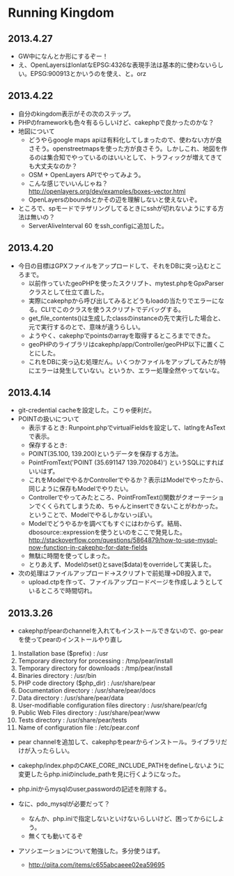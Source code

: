 Running Kingdom
=======

2013.4.27
--------------------
* GW中になんとか形にするぞー！
* え、OpenLayersはlonlatなEPSG:4326な表現手法は基本的に使わないらしい。EPSG:900913とかいうのを使え、と。orz

2013.4.22
--------------------
* 自分のkingdom表示がその次のステップ。
* PHPのframeworkも色々有るらしいけど、cakephpで良かったのかな？
* 地図について
	* どうやらgoogle maps apiは有料化してしまったので、使わない方が良さそう。openstreetmapsを使った方が良さそう。しかしこれ、地図を作るのは集合知でやっているのはいいとして、トラフィックが増えてきても大丈夫なのか？
	* OSM + OpenLayers APIでやってみよう。
	* こんな感じでいいんじゃね？ http://openlayers.org/dev/examples/boxes-vector.html
	* OpenLayersのboundsとかその辺を理解しないと使えないぞ。
* ところで、spモードでテザリングしてるときにsshが切れないようにする方法は無いの？
	* ServerAliveInterval 60 をssh_configに追加した。

2013.4.20
--------------------
* 今日の目標はGPXファイルをアップロードして、それをDBに突っ込むところまで。
	* 以前作っていたgeoPHPを使ったスクリプト、mytest.phpをGpxParserクラスとして仕立て直した。
	* 実際にcakephpから呼び出してみるとどうもloadの当たりでエラーになる。CLIでこのクラスを使うスクリプトでデバッグする。
	* get_file_contents()は生成したclassのinstanceの先で実行した場合と、元で実行するのとで、意味が違うらしい。
	* ようやく、cakephpでpointsのarrayを取得するところまでできた。
	* geoPHPのライブラリはcakephp/app/Controller/geoPHP以下に置くことにした。
	* これをDBに突っ込む処理だん。いくつかファイルをアップしてみたが特にエラーは発生していない。というか、エラー処理全然やってないな。

2013.4.14
--------------------
* git-credential cacheを設定した。こりゃ便利だ。
* POINTの扱いについて
	* 表示するとき: Runpoint.phpでvirtualFieldsを設定して、latlngをAsTextで表示。
	* 保存するとき:
	* POINT(35.100, 139.200)というデータを保存する方法。
	* PointFromText('POINT (35.691147 139.702084)') というSQLにすればいいはず。
	* これをModelでやるかControllerでやるか？表示はModelでやったから、同じように保存もModelでやりたい。
	* Controllerでやってみたところ、PointFromText()関数がクオーテーションでくくられてしまうため、ちゃんとinsertできないことがわかった。ということで、Modelでやるしかないっぽい。
	* Modelでどうやるかを調べてもすぐにはわからず。結局、dbosource::expressionを使うといのをここで発見した。 http://stackoverflow.com/questions/5864879/how-to-use-mysql-now-function-in-cakephp-for-date-fields
	* 無駄に時間を使ってしまった。
	* とりあえず、Modelのset()とsave($data)をoverrideして実装した。
* 次の処理はファイルアップロード->スクリプトで前処理->DB投入まで。
	* upload.ctpを作って、ファイルアップロードページを作成しようとしているところで時間切れ。


2013.3.26
--------------------
* cakephpがpearのchannelを入れてもインストールできないので、go-pearを使ってpearのインストールやり直し

 1. Installation base ($prefix)                   : /usr
 2. Temporary directory for processing            : /tmp/pear/install
 3. Temporary directory for downloads             : /tmp/pear/install
 4. Binaries directory                            : /usr/bin
 5. PHP code directory ($php_dir)                 : /usr/share/pear
 6. Documentation directory                       : /usr/share/pear/docs
 7. Data directory                                : /usr/share/pear/data
 8. User-modifiable configuration files directory : /usr/share/pear/cfg
 9. Public Web Files directory                    : /usr/share/pear/www
10. Tests directory                               : /usr/share/pear/tests
11. Name of configuration file                    : /etc/pear.conf

* pear channelを追加して、cakephpをpearからインストール。ライブラリだけが入ったらしい。
* cakephp/index.phpのCAKE_CORE_INCLUDE_PATHをdefineしないように変更したらphp.iniのinclude_pathを見に行くようになった。
* php.iniからmysqlのuser,passwordの記述を削除する。
* なに、pdo_mysqlが必要だって？
	* なんか、php.iniで指定しないといけないらしいけど、困ってからにしよう。
	* 無くても動いてるぞ

* アソシエーションについて勉強した。多分使うはず。
	* http://qiita.com/items/c655abcaeee02ea59695

